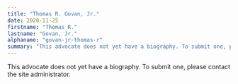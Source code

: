 ```yaml
---
title: "Thomas R. Govan, Jr."
date: 2020-11-25
firstname: "Thomas R."
lastname: "Govan, Jr."
alphaname: "govan-jr-thomas-r"
summary: "This advocate does not yet have a biography. To submit one, please contact the site administrator."
---
```

This advocate does not yet have a biography. To submit one, please contact the site administrator.

